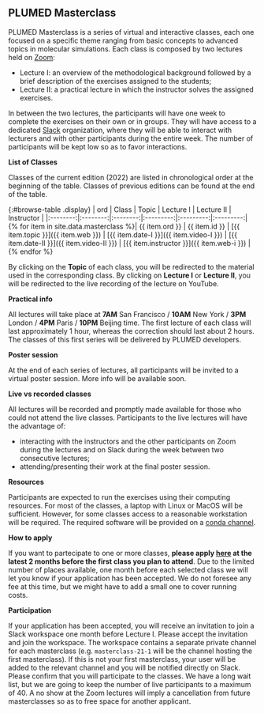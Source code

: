 PLUMED Masterclass
------------------

PLUMED Masterclass is a series of virtual and interactive classes, each one
focused on a specific theme ranging from basic concepts to advanced topics in molecular simulations.
Each class is composed by two lectures held on [Zoom](https://zoom.us/): 
* Lecture I: an overview of the methodological background followed by a brief description of the exercises assigned to the students;
* Lecture II: a practical lecture in which the instructor solves the assigned exercises.

In between the two lectures, the participants will have one week to complete the exercises on their own or in groups.
They will have access to a dedicated [Slack](https://slack.com/) organization, where they will be able to
interact with lecturers and with other participants during the entire week.
The number of participants will be kept low so as to favor interactions.
 
__List of Classes__

Classes of the current edition (2022) are listed in chronological order at the beginning of the table. Classes of previous
editions can be found at the end of the table.

{:#browse-table .display}
| ord | Class | Topic | Lecture I | Lecture II | Instructor |
|:--------:|:--------:|:--------:|:---------:|:---------:|:---------:|
{% for item in site.data.masterclass %}| {{ item.ord }} | {{ item.id }} | [{{ item.topic }}]({{ item.web }}) | [{{ item.date-I }}]({{ item.video-I }}) | [{{ item.date-II }}]({{ item.video-II }}) | [{{ item.instructor }}]({{ item.web-i }}) |
{% endfor %}

By clicking on the **Topic** of each class, you will be redirected to the material used in the corresponding class.
By clicking on **Lecture I** or **Lecture II**, you will be redirected to the live recording of the lecture on YouTube.

__Practical info__

All lectures will take place at **7AM** San Francisco / **10AM** New York / **3PM** London / **4PM** Paris / **10PM** Beijing time. The first lecture of each class will last approximately 1 hour, whereas the correction should last about 2 hours.
The classes of this first series will be delivered by PLUMED developers.

__Poster session__

At the end of each series of lectures, all participants will be invited to a virtual poster session.
More info will be available soon.

__Live vs recorded classes__

All lectures will be recorded and promptly made available for those who could not attend the live classes.
Participants to the live lectures will have the advantage of:
* interacting with the instructors and the other participants on Zoom during the lectures and on Slack during the week between two consecutive lectures;
* attending/presenting their work at the final poster session.

__Resources__

Participants are expected to run the exercises using their computing resources. For most of the classes,
a laptop with Linux or MacOS will be sufficient. However, for some classes access to a reasonable workstation will be required.
The required software will be provided on a [conda channel](https://anaconda.org/plumed).

__How to apply__

If you want to partecipate to one or more classes, **please apply [here](https://forms.gle/MHJyarH4LUcaqjh68) at the latest 2 months before the first class you plan to attend**. 
Due to the limited number of places available, one month before each selected class we will let you know if your application has been accepted. We do not foresee any fee at this time, but we might have to add a small one to cover running costs.

__Participation__

If your application has been accepted, you will receive an invitation to join a Slack workspace one month before Lecture I. Please accept the invitation and join the workspace. The workspace contains a separate private channel for each masterclass (e.g. `masterclass-21-1` will be the channel hosting the first masterclass). If this is not your first masterclass, your user will be added to the relevant channel and you will be notified directly on Slack. Please confirm that you will participate to the classes. We have a long wait list, but we are going to keep the number of live participants to a maximum of 40. A no show at the Zoom lectures will imply a cancellation from future masterclasses so as to free space for another applicant.

<script>
$(document).ready(function() {
var table = $('#browse-table').DataTable({
  "dom": '<"search"f><"top"il>rt<"bottom"Bp><"clear">',
  language: { search: '', searchPlaceholder: "Search..." },
  buttons: [
        'copy', 'excel', 'pdf'
  ],
  "columnDefs": [
   {
     "targets": [ 0 ],
     "visible": false
   }
  ],
  "order": [[ 0, "asc" ]]
  });
$('#browse-table-searchbar').keyup(function () {
  table.search( this.value ).draw();
  });
});
</script>
